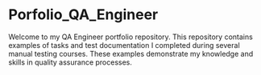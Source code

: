 # Porfolio_QA_Engineer
Welcome to my QA Engineer portfolio repository. This repository contains examples of tasks and test documentation I completed during several manual testing courses. These examples demonstrate my knowledge and skills in quality assurance processes.
